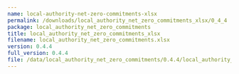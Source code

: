 ```yaml
---
name: local-authority-net-zero-commitments-xlsx
permalink: /downloads/local_authority_net_zero_commitments_xlsx/0_4_4
package: local_authority_net_zero_commitments
title: local_authority_net_zero_commitments_xlsx
filename: local_authority_net_zero_commitments.xlsx
version: 0.4.4
full_version: 0.4.4
file: /data/local_authority_net_zero_commitments/0.4.4/local_authority_net_zero_commitments.xlsx
---
```

